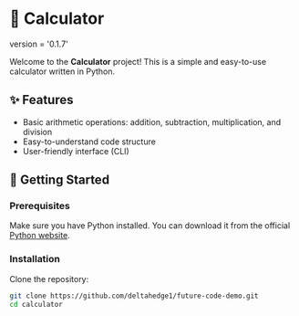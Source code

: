 # 🧮 Calculator


version = '0.1.7'

Welcome to the **Calculator** project! This is a simple and easy-to-use calculator written in Python.

## ✨ Features

- Basic arithmetic operations: addition, subtraction, multiplication, and division
- Easy-to-understand code structure
- User-friendly interface (CLI)

## 🚀 Getting Started

### Prerequisites

Make sure you have Python installed. You can download it from the official [Python website](https://www.python.org/).

### Installation

Clone the repository:

```bash
git clone https://github.com/deltahedge1/future-code-demo.git
cd calculator